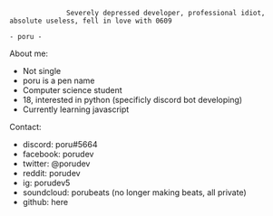                   Severely depressed developer, professional idiot, absolute useless, fell in love with 0609
                                                                                                          - poru -
                                                                                    
About me:
- Not single
- poru is a pen name
- Computer science student
- 18, interested in python (specificly discord bot developing)
- Currently learning javascript

Contact:
- discord: poru#5664
- facebook: porudev
- twitter: @porudev
- reddit: porudev
- ig: porudev5
- soundcloud: porubeats (no longer making beats, all private)
- github: here
